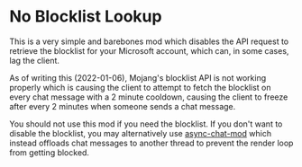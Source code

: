 # No Blocklist Lookup

This is a very simple and barebones mod which disables the API request to retrieve the blocklist for 
your Microsoft account, which can, in some cases, lag the client.

As of writing this (2022-01-06), Mojang's blocklist API is not working properly which is causing the client to attempt 
to fetch the blocklist on every chat message with a 2 minute cooldown, causing the client to freeze after every 
2 minutes when someone sends a chat message.

You should not use this mod if you need the blocklist. If you don't want to disable the blocklist, you may alternatively use [async-chat-mod](https://github.com/totorewa/async-chat-mod) which instead offloads chat messages to another thread to prevent the render loop from getting blocked.
